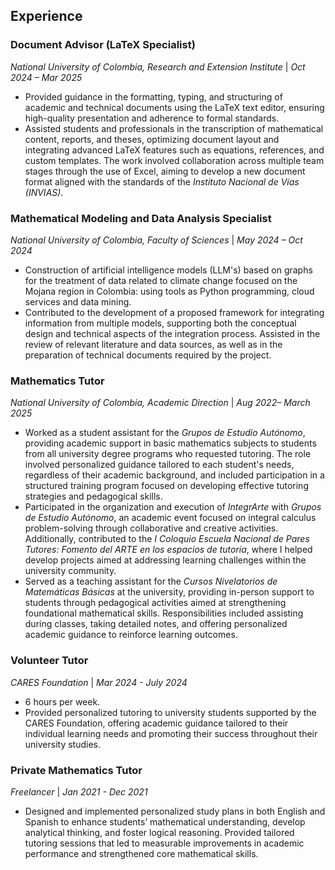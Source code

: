 ## Experience

### Document Advisor (LaTeX Specialist)  

*National University of Colombia, Research and Extension Institute* | *Oct 2024 – Mar 2025*

- Provided guidance in the formatting, typing, and structuring of academic and technical documents using the LaTeX text editor, ensuring high-quality presentation and adherence to formal standards.
- Assisted students and professionals in the transcription of mathematical content, reports, and theses, optimizing document layout and integrating advanced LaTeX features such as equations, references, and custom templates. The work involved collaboration across multiple team stages through the use of Excel, aiming to develop a new document format aligned with the standards of the *Instituto Nacional de Vías (INVIAS)*.


### Mathematical Modeling and Data Analysis Specialist  

*National University of Colombia, Faculty of Sciences* | *May 2024 – Oct 2024*  
 
- Construction of artificial intelligence models (LLM's) based on graphs for the treatment of data related to climate change focused on the Mojana region in Colombia: using tools as Python programming, cloud services and data mining.
- Contributed to the development of a proposed framework for integrating information from multiple models, supporting both the conceptual design and technical aspects of the integration process. Assisted in the review of relevant literature and data sources, as well as in the preparation of technical documents required by the project.  



### Mathematics Tutor  

*National University of Colombia, Academic Direction* | *Aug 2022– March 2025* 

- Worked as a student assistant for the *Grupos de Estudio Autónomo*, providing academic support in basic mathematics subjects to students from all university degree programs who requested tutoring. The role involved personalized guidance tailored to each student's needs, regardless of their academic background, and included participation in a structured training program focused on developing effective tutoring strategies and pedagogical skills.
- Participated in the organization and execution of *IntegrArte* with *Grupos de Estudio Autónomo*, an academic event focused on integral calculus problem-solving through collaborative and creative activities. Additionally, contributed to the *I Coloquio Escuela Nacional de Pares Tutores: Fomento del ARTE en los espacios de tutoría*, where I helped develop projects aimed at addressing learning challenges within the university community.
- Served as a teaching assistant for the *Cursos Nivelatorios de Matemáticas Básicas* at the university, providing in-person support to students through pedagogical activities aimed at strengthening foundational mathematical skills. Responsibilities included assisting during classes, taking detailed notes, and offering personalized academic guidance to reinforce learning outcomes.

### Volunteer Tutor  

*CARES Foundation* | *Mar 2024 - July 2024*

 
- 6 hours per week.
- Provided personalized tutoring to university students supported by the CARES Foundation, offering academic guidance tailored to their individual learning needs and promoting their success throughout their university studies.



### Private Mathematics Tutor  

*Freelancer* | *Jan 2021 - Dec 2021*  

- Designed and implemented personalized study plans in both English and Spanish to enhance students’ mathematical understanding, develop analytical thinking, and foster logical reasoning. Provided tailored tutoring sessions that led to measurable improvements in academic performance and strengthened core mathematical skills. 